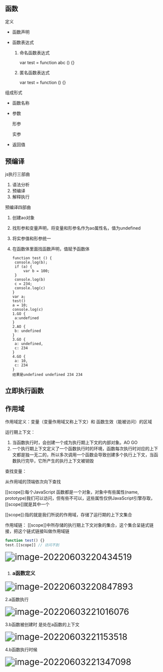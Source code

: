 

## 函数

定义

- 函数声明

- 函数表达式

  1. 命名函数表达式

     var test = function abc () {}

  2. 匿名函数表达式

     var test = function () {}

组成形式

- 函数名称

- 参数

  形参

  实参

- 返回值



## 预编译

js执行三部曲

1. 语法分析
2. 预编译
3. 解释执行



预编译四部曲

1. 创建ao对象

2. 找形参和变量声明，将变量和形参名作为ao属性名，值为undefined

3. 将实参值和形参统一

4. 在函数体里面找函数声明，值赋予函数体

   

   ```
   function test () {
   	console.log(b);
   	if (a) {
   		var b = 100;
   	}
   	console.log(b)
   	c = 234;
   	console.log(c)
   }
   var a;
   test()
   a = 10;
   console.log(c)
   1.GO {
   	a:undefined
   }
   2.AO {
   	b: undefined
   }
   3.GO {
   	a: undefined,
   	c: 234
   }
   4.GO {
   	a: 10,
   	c: 234
   }
   结果是undefined undefined 234 234
   ```

   

## 立即执行函数



## 作用域

作用域定义：变量（变量作用域又称上下文）和 函数生效（能被访问）的区域

运行期上下文：

1. 当函数执行时，会创建一个成为执行期上下文的内部对象。AO GO
2. 一个执行期上下文定义了一个函数执行时的环境，函数每次执行时对应的上下文都是独一无二的，所以多次调用一个函数会导致创建多个执行上下文，当函数执行完毕，它所产生的执行上下文被销毁

查找变量：

从作用域的顶端依次向下查找

[[scope]]:每个JavaScript 函数都是一个对象，对象中有些属性(name, prototype)我们可以访问，但有些不可以，这些属性仅供JavaScript引擎存取，[[scope]]就是其中一个

[[scope]]:指的就是我们所说的作用域，存储了运行期的上下文集合

作用域链： [[scope]]中所存储的执行期上下文对象的集合，这个集合呈链式链接，把这个链式链接叫做作用域链

```javascript
function test() {}
test.[[scope]] // 访问不到
```

<img src="../image/:Users:swf:Library:Application Support:typora-user-images:image-20220603220434519.png" alt="image-20220603220434519" style="zoom:200%;" />

1. ### a函数定义

<img src="../image/:Users:swf:Library:Application Support:typora-user-images:image-20220603220847893.png" alt="image-20220603220847893" style="zoom:200%;" />

2.a函数执行

<img src="../image/:Users:swf:Library:Application Support:typora-user-images:image-20220603221016076.png" alt="image-20220603221016076" style="zoom:200%;" />

3.b函数被创建时 是处在a函数的上下文

<img src="../image/:Users:swf:Library:Application Support:typora-user-images:image-20220603221153518.png" alt="image-20220603221153518" style="zoom:200%;" />

4.b函数执行时候

<img src="../image/:Users:swf:Library:Application Support:typora-user-images:image-20220603221347098.png" alt="image-20220603221347098" style="zoom:200%;" />
